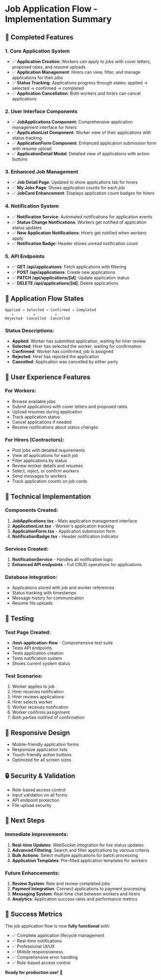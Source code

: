 # Job Application Flow - Implementation Summary

## 🎯 **Completed Features**

### 1. **Core Application System**
- ✅ **Application Creation**: Workers can apply to jobs with cover letters, proposed rates, and resume uploads
- ✅ **Application Management**: Hirers can view, filter, and manage applications for their jobs
- ✅ **Status Tracking**: Applications progress through states: applied → selected → confirmed → completed
- ✅ **Application Cancellation**: Both workers and hirers can cancel applications

### 2. **User Interface Components**
- ✅ **JobApplications Component**: Comprehensive application management interface for hirers
- ✅ **ApplicationList Component**: Worker view of their applications with status tracking
- ✅ **ApplicationForm Component**: Enhanced application submission form with resume upload
- ✅ **ApplicationDetail Modal**: Detailed view of applications with action buttons

### 3. **Enhanced Job Management**
- ✅ **Job Detail Page**: Updated to show applications tab for hirers
- ✅ **My Jobs Page**: Shows application counts for each job
- ✅ **JobCard Enhancement**: Displays application count badges for hirers

### 4. **Notification System**
- ✅ **Notification Service**: Automated notifications for application events
- ✅ **Status Change Notifications**: Workers get notified of application status updates
- ✅ **New Application Notifications**: Hirers get notified when workers apply
- ✅ **Notification Badge**: Header shows unread notification count

### 5. **API Endpoints**
- ✅ **GET /api/applications**: Fetch applications with filtering
- ✅ **POST /api/applications**: Create new applications
- ✅ **PATCH /api/applications/[id]**: Update application status
- ✅ **DELETE /api/applications/[id]**: Delete applications

## 🔄 **Application Flow States**

```
Applied → Selected → Confirmed → Completed
   ↓         ↓         ↓
Rejected  Cancelled  Cancelled
```

### Status Descriptions:
- **Applied**: Worker has submitted application, waiting for hirer review
- **Selected**: Hirer has selected the worker, waiting for confirmation
- **Confirmed**: Worker has confirmed, job is assigned
- **Rejected**: Hirer has rejected the application
- **Cancelled**: Application was cancelled by either party

## 🎨 **User Experience Features**

### For Workers:
- Browse available jobs
- Submit applications with cover letters and proposed rates
- Upload resumes during application
- Track application status
- Cancel applications if needed
- Receive notifications about status changes

### For Hirers (Contractors):
- Post jobs with detailed requirements
- View all applications for each job
- Filter applications by status
- Review worker details and resumes
- Select, reject, or confirm workers
- Send messages to workers
- Track application counts on job cards

## 🔧 **Technical Implementation**

### Components Created:
1. **JobApplications.tsx** - Main application management interface
2. **ApplicationList.tsx** - Worker's application tracking
3. **ApplicationForm.tsx** - Application submission form
4. **NotificationBadge.tsx** - Header notification indicator

### Services Created:
1. **NotificationService** - Handles all notification logic
2. **Enhanced API endpoints** - Full CRUD operations for applications

### Database Integration:
- Applications stored with job and worker references
- Status tracking with timestamps
- Message history for communication
- Resume file uploads

## 🧪 **Testing**

### Test Page Created:
- **/test-application-flow** - Comprehensive test suite
- Tests API endpoints
- Tests application creation
- Tests notification system
- Shows current system status

### Test Scenarios:
1. Worker applies to job
2. Hirer receives notification
3. Hirer reviews applications
4. Hirer selects worker
5. Worker receives notification
6. Worker confirms assignment
7. Both parties notified of confirmation

## 📱 **Responsive Design**
- Mobile-friendly application forms
- Responsive application lists
- Touch-friendly action buttons
- Optimized for all screen sizes

## 🔒 **Security & Validation**
- Role-based access control
- Input validation on all forms
- API endpoint protection
- File upload security

## 🚀 **Next Steps**

### Immediate Improvements:
1. **Real-time Updates**: WebSocket integration for live status updates
2. **Advanced Filtering**: Search and filter applications by various criteria
3. **Bulk Actions**: Select multiple applications for batch processing
4. **Application Templates**: Pre-filled application templates for workers

### Future Enhancements:
1. **Review System**: Rate and review completed jobs
2. **Payment Integration**: Connect applications to payment processing
3. **Messaging System**: Real-time chat between workers and hirers
4. **Analytics**: Application success rates and performance metrics

## 🎉 **Success Metrics**

The job application flow is now **fully functional** with:
- ✅ Complete application lifecycle management
- ✅ Real-time notifications
- ✅ Professional UI/UX
- ✅ Mobile responsiveness
- ✅ Comprehensive error handling
- ✅ Role-based access control

**Ready for production use!** 🚀
